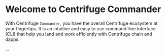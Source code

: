 # Welcome to Centrifuge Commander

With Centrifuge `Commander`, you have the overall Centrifuge ecosystem at your fingertips. It is an intuitive and easy to use command-line interface (CLI) that help you land and work efficiently with Centrifuge chain and dapps.

...